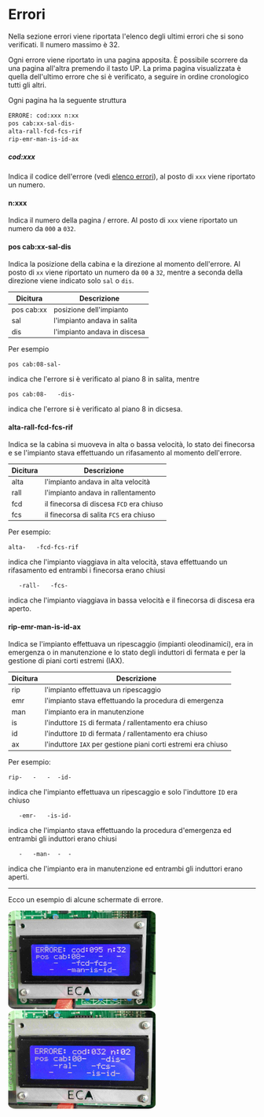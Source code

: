 # Errori

Nella sezione errori viene riportata l'elenco degli ultimi errori che si sono verificati. Il numero massimo
è 32.

Ogni errore viene riportato in una pagina apposita.
È possibile scorrere da una pagina all'altra premendo il tasto UP. La prima pagina visualizzata è quella dell'ultimo errore che si è verificato, a seguire in ordine cronologico tutti gli altri.

Ogni pagina ha la seguente struttura

```
ERRORE: cod:xxx n:xx
pos cab:xx-sal-dis-
alta-rall-fcd-fcs-rif
rip-emr-man-is-id-ax
```

##### cod:xxx

Indica il codice dell'errore (vedi [elenco errori](./elenco.md)), al posto di `xxx` viene riportato un numero.

#### n:xxx

Indica il numero della pagina / errore. Al posto di `xxx` viene riportato un numero da `000` a `032`.

#### pos cab:xx-sal-dis

Indica la posizione della cabina e la direzione al momento dell'errore. Al posto di `xx` viene riportato un
numero da `00` a `32`, mentre a seconda della direzione viene indicato solo `sal` o `dis`.

Dicitura|Descrizione
---|---
pos cab:xx|posizione dell'impianto
sal|l'impianto andava in salita
dis|l'impianto andava in discesa

Per esempio

```
pos cab:08-sal-
```

indica che l'errore si è verificato al piano 8 in salita, mentre

```
pos cab:08-   -dis-
```

indica che l'errore si è verificato al piano 8 in dicsesa.

#### alta-rall-fcd-fcs-rif

Indica se la cabina si muoveva in alta o bassa velocità, lo stato dei finecorsa e se l'impianto
stava effettuando un rifasamento al momento dell'errore.

Dicitura|Descrizione
---|---
alta|l'impianto andava in alta velocità
rall|l'impianto andava in rallentamento
fcd|il finecorsa di discesa `FCD` era chiuso
fcs|il finecorsa di salita `FCS` era chiuso

Per esempio:

```
alta-   -fcd-fcs-rif
```

indica che l'impianto viaggiava in alta velocità, stava effettuando un rifasamento ed entrambi i finecorsa erano
chiusi

```
   -rall-   -fcs-
```

indica che l'impianto viaggiava in bassa velocità e il finecorsa di discesa era aperto.

#### rip-emr-man-is-id-ax

Indica se l'impianto effettuava un ripescaggio (impianti oleodinamici), era in emergenza o in manutenzione e lo stato degli induttori di fermata e per la gestione di piani corti estremi (IAX).

Dicitura|Descrizione
---|---
rip|l'impianto effettuava un ripescaggio
emr|l'impianto stava effettuando la procedura di emergenza
man|l'impianto era in manutenzione
is|l'induttore `IS` di fermata / rallentamento era chiuso
id|l'induttore `ID` di fermata / rallentamento era chiuso
ax|l'induttore `IAX` per gestione piani corti estremi era chiuso

Per esempio:

```
rip-   -   -  -id-
```

indica che l'impianto effettuava un ripescaggio e solo l'induttore `ID` era chiuso

```
   -emr-   -is-id-
```

indica che l'impianto stava effettuando la procedura d'emergenza ed entrambi gli induttori erano chiusi

```
   -   -man-  -  -
```

indica che l'impianto era in manutenzione ed entrambi gli induttori erano aperti.

-----

Ecco un esempio di alcune schermate di errore.

<img src="../../../dist/errore-1.jpeg" style="width: 300px; height: 200px; border-radius: 5%;"> <img src="../../../dist/errore-4.jpeg" style="width: 300px; height: 200px; border-radius: 5%;">
